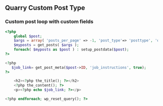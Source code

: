 ## Quarry Custom Post Type


### Custom post loop with custom fields
```PHP
<?php
    global $post;
    $args = array( 'posts_per_page' => -1, 'post_type'=> 'posttype', 'orderby' => 'menu_order', 'order' => 'ASC' );
    $myposts = get_posts( $args );
    foreach( $myposts as $post ) : setup_postdata($post); 
?>
 
<?php 
   $job_link= get_post_meta($post->ID, 'job_instructions', true); 
?>
 
    <h2><?php the_title(); ?></h2>
    <?php the_content(); ?>
    <p><?php echo $job_link; ?></p>
    
<?php endforeach; wp_reset_query(); ?>
```
<br>

### 